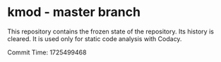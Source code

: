 # kmod - master branch

This repository contains the frozen state of the repository.
Its history is cleared. It is used only for static code
analysis with Codacy.

Commit Time: 1725499468